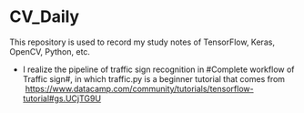 # CV_Daily
This repository is used to record my study notes of TensorFlow, Keras, OpenCV, Python, etc.  

* I realize the pipeline of traffic sign recognition in #Complete workflow of Traffic sign#, in which traffic.py is a beginner tutorial that comes from  https://www.datacamp.com/community/tutorials/tensorflow-tutorial#gs.UCjTG9U
